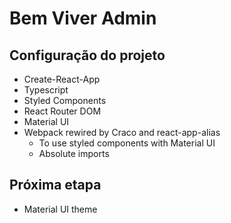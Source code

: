 # Bem Viver Admin

## Configuração do projeto

- Create-React-App
- Typescript
- Styled Components
- React Router DOM
- Material UI
- Webpack rewired by Craco and react-app-alias
  - To use styled components with Material UI
  - Absolute imports

## Próxima etapa

- Material UI theme
